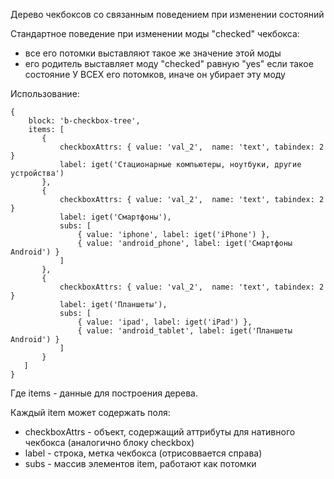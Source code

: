 Дерево чекбоксов со связанным поведением при изменении состояний

Стандартное поведение при изменении моды "checked" чекбокса:
 - все его потомки выставляют такое же значение этой моды
 - его родитель выставляет моду "checked" равную "yes" если такое состояние У ВСЕХ его потомков,
   иначе он убирает эту моду

Использование:

    {
        block: 'b-checkbox-tree',
        items: [
           {
               checkboxAttrs: { value: 'val_2',  name: 'text', tabindex: 2 }
               label: iget('Стационарные компьютеры, ноутбуки, другие устройства')
           },
           {
               checkboxAttrs: { value: 'val_2',  name: 'text', tabindex: 2 }
               label: iget('Смартфоны'),
               subs: [
                   { value: 'iphone', label: iget('iPhone') },
                   { value: 'android_phone', label: iget('Смартфоны Android') }
               ]
           },
           {
               checkboxAttrs: { value: 'val_2',  name: 'text', tabindex: 2 }
               label: iget('Планшеты'),
               subs: [
                   { value: 'ipad', label: iget('iPad') },
                   { value: 'android_tablet', label: iget('Планшеты Android') }
               ]
           }
       ]
    }


Где items - данные для построения дерева.

Каждый item может содержать поля:
 - checkboxAttrs - объект, содержащий аттрибуты для нативного чекбокса (аналогично блоку checkbox)
 - label - строка, метка чекбокса (отрисоввается справа)
 - subs - массив элементов item, работают как потомки

